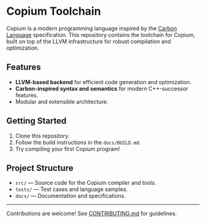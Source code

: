 # Copium Toolchain

Copium is a modern programming language inspired by the [Carbon Language](https://github.com/carbon-language/carbon-lang) specification. This repository contains the toolchain for Copium, built on top of the LLVM infrastructure for robust compilation and optimization.

## Features

- **LLVM-based backend** for efficient code generation and optimization.
- **Carbon-inspired syntax and semantics** for modern C++-successor features.
- Modular and extensible architecture.

## Getting Started

1. Clone this repository.
2. Follow the build instructions in the `docs/BUILD.md`.
3. Try compiling your first Copium program!

## Project Structure

- `src/` — Source code for the Copium compiler and tools.
- `tests/` — Test cases and language samples.
- `docs/` — Documentation and specifications.

---

Contributions are welcome! See [CONTRIBUTING.md](CONTRIBUTING.md) for guidelines.